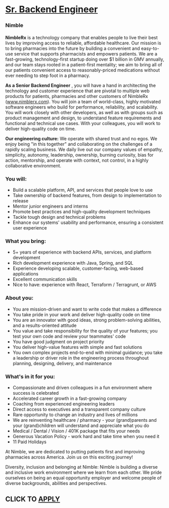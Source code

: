 # [Sr. Backend Engineer](https://www.remotewlb.com/apply/sr-backend-engineer-68387)  
### Nimble  
####  

**NimbleRx** is a technology company that enables people to live their best lives by improving access to reliable, affordable healthcare. Our mission is to bring pharmacies into the future by building a convenient and easy-to-use service that supports pharmacists and empowers patients. We are a fast-growing, technology-first startup doing over $1 billion in GMV annually, and our team stays rooted in a patient-first mentality; we aim to bring all of our patients convenient access to reasonably-priced medications without ever needing to step foot in a pharmacy.

 **As a Senior Backend Engineer** , you will have a hand in architecting the technology and customer experience that are pivotal to multiple web products for patients, pharmacies and other customers of NimbleRx (www.nimblerx.com). You will join a team of world-class, highly motivated software engineers who build for performance, reliability, and scalability. You will work closely with other developers, as well as with groups such as product management and design, to understand feature requirements and functional and technical use cases. With your colleagues, you will work to deliver high-quality code on time.

 **Our engineering culture:** We operate with shared trust and no egos. We enjoy being "in this together" and collaborating on the challenges of a rapidly scaling business. We daily live out our company values of empathy, simplicity, autonomy, leadership, ownership, burning curiosity, bias for action, mentorship, and operate with context, not control, in a highly collaborative environment.

### You will:

  * Build a scalable platform, API, and services that people love to use
  * Take ownership of backend features, from design to implementation to release
  * Mentor junior engineers and interns
  * Promote best practices and high-quality development techniques
  * Tackle tough design and technical problems
  * Enhance our systems' usability and performance, ensuring a consistent user experience

### What you bring:

  * 5+ years of experience with backend APIs, services, and platform development
  * Rich development experience with Java, Spring, and SQL
  * Experience developing scalable, customer-facing, web-based applications 
  * Excellent communication skills
  * Nice to have: experience with React, Terraform / Terragrunt, or AWS

### About you:

  * You are mission-driven and want to write code that makes a difference
  * You take pride in your work and deliver high-quality code on time
  * You are an innovator with good ideas, strong problem-solving abilities, and a results-oriented attitude
  * You value and take responsibility for the quality of your features; you test your own code and review your teammates' code
  * You have good judgment on project priority
  * You deliver high-value features with simple and fast solutions
  * You own complex projects end-to-end with minimal guidance; you take a leadership or driver role in the engineering process throughout planning, designing, delivery, and maintenance

### What's in it for you:

  * Compassionate and driven colleagues in a fun environment where success is celebrated
  * Accelerated career growth in a fast-growing company
  * Coaching from experienced engineering leaders
  * Direct access to executives and a transparent company culture
  * Rare opportunity to change an industry and lives of millions
  * We are reinventing healthcare / pharmacy - your (grand)parents and your (grand)children will understand and appreciate what you do
  * Medical / Dental / Vision / 401K package that fits your needs
  * Generous Vacation Policy - work hard and take time when you need it
  * 11 Paid Holidays

At Nimble, we are dedicated to putting patients first and improving pharmacies across America. Join us on this exciting journey!

Diversity, inclusion and belonging at Nimble: Nimble is building a diverse and inclusive work environment where we learn from each other. We pride ourselves on being an equal opportunity employer and welcome people of diverse backgrounds, abilities and perspectives.

  
## CLICK TO [APPLY](https://www.remotewlb.com/apply/sr-backend-engineer-68387)

